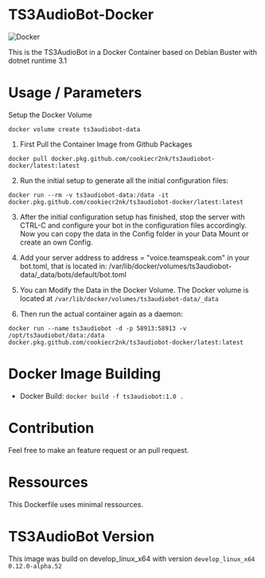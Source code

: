 # TS3AudioBot-Docker

![Docker](https://github.com/CookieCr2nk/TS3AudioBot-Docker/workflows/Docker/badge.svg?branch=master)

This is the TS3AudioBot in a Docker Container based on Debian Buster with dotnet runtime 3.1

# Usage / Parameters

Setup the Docker Volume

```
docker volume create ts3audiobot-data
```
1. First Pull the Container Image from Github Packages

```docker pull docker.pkg.github.com/cookiecr2nk/ts3audiobot-docker/latest:latest```

2. Run the initial setup to generate all the initial configuration files:

```docker run --rm -v ts3audiobot-data:/data -it docker.pkg.github.com/cookiecr2nk/ts3audiobot-docker/latest:latest```

3. After the initial configuration setup has finished, stop the server with CTRL-C and configure your bot in the configuration files accordingly. Now you can copy the data in the Config folder in your Data Mount or create an own Config.

4. Add your server address to address = "voice.teamspeak.com" in your bot.toml, that is located in: /var/lib/docker/volumes/ts3audiobot-data/_data/bots/default/bot.toml

5. You can Modify the Data in the Docker Volume. The Docker volume is located at ```/var/lib/docker/volumes/ts3audiobot-data/_data```

6. Then run the actual container again as a daemon:

```docker run --name ts3audiobot -d -p 58913:58913 -v /opt/ts3audiobot/data:/data docker.pkg.github.com/cookiecr2nk/ts3audiobot-docker/latest:latest```


# Docker Image Building

* Docker Build:  ```docker build -f ts3audiobot:1.0 . ```

# Contribution

Feel free to make an feature request or an pull request.

# Ressources

This Dockerfile uses minimal ressources.

# TS3AudioBot Version

This image was build on develop_linux_x64 with version ```develop_linux_x64 0.12.0-alpha.52```
